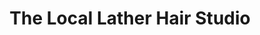 ---
title: "The Local Lather Hair Studio"
url: /huntingburg/the-local-lather-hair-studio/
shop: Friseur
---